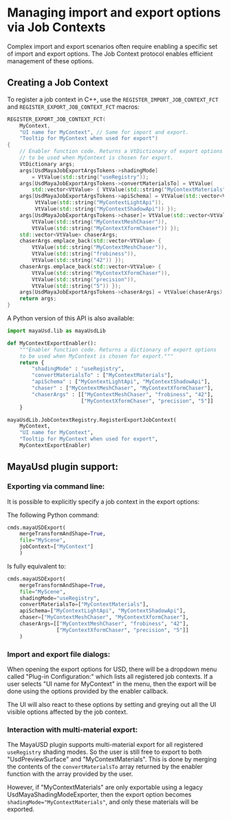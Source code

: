 # Managing import and export options via Job Contexts

Complex import and export scenarios often require enabling a specific set of import and export
options. The Job Context protocol enables efficient management of these options.

## Creating a Job Context

To register a job context in C++, use the `REGISTER_IMPORT_JOB_CONTEXT_FCT` and `REGISTER_EXPORT_JOB_CONTEXT_FCT` macros:

```c++
REGISTER_EXPORT_JOB_CONTEXT_FCT(
    MyContext, 
    "UI name for MyContext", // Same for import and export.
    "Tooltip for MyContext when used for export")
{
    // Enabler function code. Returns a VtDictionary of export options
    // to be used when MyContext is chosen for export.
    VtDictionary args;
    args[UsdMayaJobExportArgsTokens->shadingMode]
        = VtValue(std::string("useRegistry"));
    args[UsdMayaJobExportArgsTokens->convertMaterialsTo] = VtValue(
        std::vector<VtValue> { VtValue(std::string("MyContextMaterials")) });
    args[UsdMayaJobExportArgsTokens->apiSchema] = VtValue(std::vector<VtValue> {
         VtValue(std::string("MyContextLightApi")),
         VtValue(std::string("MyContextShadowApi")) });
    args[UsdMayaJobExportArgsTokens->chaser]= VtValue(std::vector<VtValue> { 
        VtValue(std::string("MyContextMeshChaser")),
        VtValue(std::string("MyContextXformChaser")) });
    std::vector<VtValue> chaserArgs;
    chaserArgs.emplace_back(std::vector<VtValue> {
        VtValue(std::string("MyContextMeshChaser")),
        VtValue(std::string("frobiness")),
        VtValue(std::string("42")) });
    chaserArgs.emplace_back(std::vector<VtValue> {
        VtValue(std::string("MyContextXformChaser")),
        VtValue(std::string("precision")),
        VtValue(std::string("5")) });
    args[UsdMayaJobExportArgsTokens->chaserArgs] = VtValue(chaserArgs);
    return args;
}
```

A Python version of this API is also available:

```python
import mayaUsd.lib as mayaUsdLib

def MyContextExportEnabler():
    """Enabler function code. Returns a dictionary of export options
    to be used when MyContext is chosen for export."""
    return {
        "shadingMode" : "useRegistry",
        "convertMaterialsTo" : ["MyContextMaterials"],
        "apiSchema" : ["MyContextLightApi", "MyContextShadowApi"],
        "chaser" : ["MyContextMeshChaser", "MyContextXformChaser"],
        "chaserArgs" : [["MyContextMeshChaser", "frobiness", "42"],
                        ["MyContextXformChaser", "precision", "5"]]
    }

mayaUsdLib.JobContextRegistry.RegisterExportJobContext(
    MyContext, 
    "UI name for MyContext",
    "Tooltip for MyContext when used for export",
    MyContextExportEnabler)
```

## MayaUsd plugin support:

### Exporting via command line:

It is possible to explicitly specify a job context in the export options:

The following Python command:
```python
cmds.mayaUSDExport(
    mergeTransformAndShape=True,
    file="MyScene", 
    jobContext=["MyContext"]
    )
```
Is fully equivalent to:
```python
cmds.mayaUSDExport(
    mergeTransformAndShape=True,
    file="MyScene", 
    shadingMode="useRegistry",
    convertMaterialsTo=["MyContextMaterials"],
    apiSchema=["MyContextLightApi", "MyContextShadowApi"],
    chaser=["MyContextMeshChaser", "MyContextXformChaser"],
    chaserArgs=[["MyContextMeshChaser", "frobiness", "42"],
                ["MyContextXformChaser", "precision", "5"]]
    )
```

### Import and export file dialogs:

When opening the export options for USD, there will be a dropdown menu called "Plug-in Configuration:" which lists all registered job contexts. If a user selects "UI name for MyContext" in the menu, then the export will be done using the options provided by the enabler callback.

The UI will also react to these options by setting and greying out all the UI visible options affected by the job context.

### Interaction with multi-material export:

The MayaUSD plugin supports multi-material export for all registered `useRegistry` shading modes. So the user is still free to export to both "UsdPreviewSurface" and "MyContextMaterials". This is done by merging the contents of the `convertMaterialsTo` array returned by the enabler function with the array provided by the user.

However, if "MyContextMaterials" are only exportable using a legacy UsdMayaShadingModeExporter, then the export option becomes `shadingMode="MyContextMaterials"`, and only these materials will be exported.